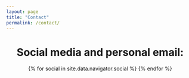 ```yaml
---
layout: page
title: "Contact"
permalink: /contact/
---
```


<div style="text-align:center">
  <h1>Social media and personal email:</h1>
  <div class="contact-icons">
    {% for social in site.data.navigator.social %}
      <a href="{{ social.url }}" target="_blank" title="{{ social.title }}">
        <i class="{{ social.icon }}"></i>
      </a>
    {% endfor %}
  </div>
</div>
